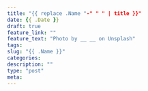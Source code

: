 ```yaml
---
title: "{{ replace .Name "-" " " | title }}"
date: {{ .Date }}
draft: true
feature_link: ""
feature_text: "Photo by __ __ on Unsplash"
tags:
slug: "{{ .Name }}"
categories:
description: ""
type: "post"
meta:
---
```


